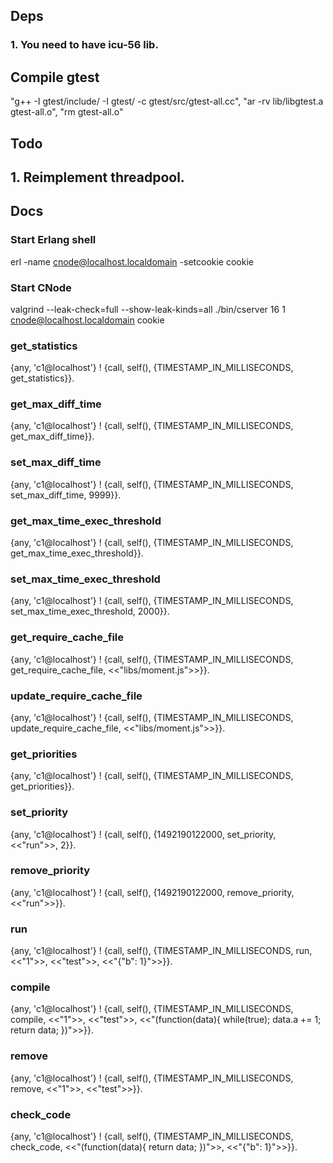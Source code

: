 ## Deps
  ### 1. You need to have icu-56 lib.

## Compile gtest
  "g++ -I gtest/include/ -I gtest/ -c gtest/src/gtest-all.cc",
  "ar -rv lib/libgtest.a gtest-all.o",
  "rm gtest-all.o"

## Todo
  ## 1. Reimplement threadpool.

## Docs

### Start Erlang shell
  erl -name cnode@localhost.localdomain -setcookie cookie
### Start CNode
  valgrind --leak-check=full --show-leak-kinds=all  ./bin/cserver 16 1 cnode@localhost.localdomain cookie

### get_statistics
  {any, 'c1@localhost'} ! {call, self(), {TIMESTAMP_IN_MILLISECONDS, get_statistics}}.
### get_max_diff_time
  {any, 'c1@localhost'} ! {call, self(), {TIMESTAMP_IN_MILLISECONDS, get_max_diff_time}}.
### set_max_diff_time
  {any, 'c1@localhost'} ! {call, self(), {TIMESTAMP_IN_MILLISECONDS, set_max_diff_time, 9999}}.
### get_max_time_exec_threshold
  {any, 'c1@localhost'} ! {call, self(), {TIMESTAMP_IN_MILLISECONDS, get_max_time_exec_threshold}}.
### set_max_time_exec_threshold
  {any, 'c1@localhost'} ! {call, self(), {TIMESTAMP_IN_MILLISECONDS, set_max_time_exec_threshold, 2000}}.
### get_require_cache_file
  {any, 'c1@localhost'} ! {call, self(), {TIMESTAMP_IN_MILLISECONDS, get_require_cache_file, <<"libs/moment.js">>}}.
### update_require_cache_file
  {any, 'c1@localhost'} ! {call, self(), {TIMESTAMP_IN_MILLISECONDS, update_require_cache_file, <<"libs/moment.js">>}}.
### get_priorities
  {any, 'c1@localhost'} ! {call, self(), {TIMESTAMP_IN_MILLISECONDS, get_priorities}}.
### set_priority
  {any, 'c1@localhost'} ! {call, self(), {1492190122000, set_priority, <<"run">>, 2}}.
### remove_priority
  {any, 'c1@localhost'} ! {call, self(), {1492190122000, remove_priority, <<"run">>}}.

### run
  {any, 'c1@localhost'} ! {call, self(), {TIMESTAMP_IN_MILLISECONDS, run, <<"1">>, <<"test">>, <<"{\"b\": 1}">>}}.
### compile
  {any, 'c1@localhost'} ! {call, self(), {TIMESTAMP_IN_MILLISECONDS, compile, <<"1">>, <<"test">>, <<"(function(data){ while(true); data.a += 1; return data; })">>}}.
### remove
  {any, 'c1@localhost'} ! {call, self(), {TIMESTAMP_IN_MILLISECONDS, remove, <<"1">>, <<"test">>}}.
### check_code
  {any, 'c1@localhost'} ! {call, self(), {TIMESTAMP_IN_MILLISECONDS, check_code, <<"(function(data){ return data; })">>, <<"{\"b\": 1}">>}}.
